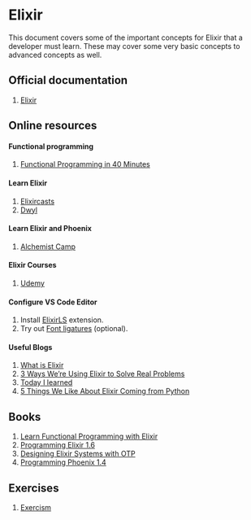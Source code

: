 # Elixir

This document covers some of the important concepts for Elixir that a developer must learn. These may cover some very basic concepts to advanced concepts as well.

## Official documentation

1. [Elixir](https://elixir-lang.org/docs.html)

## Online resources

#### Functional programming

1. [Functional Programming in 40 Minutes](https://www.youtube.com/watch?v=0if71HOyVjY)

#### Learn Elixir

1. [Elixircasts](https://elixircasts.io/series/learn-elixir)
1. [Dwyl](https://github.com/dwyl/learn-elixir)

#### Learn Elixir and Phoenix

1. [Alchemist Camp](https://alchemist.camp/)

#### Elixir Courses

1. [Udemy](https://www.udemy.com/course/the-complete-elixir-and-phoenix-bootcamp-and-tutorial/)

#### Configure VS Code Editor
1. Install [ElixirLS](https://thinkingelixir.com/elixir-in-vs-code/) extension.
1. Try out [Font ligatures](https://chemidy.medium.com/enabling-font-ligatures-on-visual-studio-code-19b71150d600) (optional).

#### Useful Blogs

1. [What is Elixir](https://mlsdev.com/blog/elixir-programming-facts-to-know-for-better-app-development)
1. [3 Ways We’re Using Elixir to Solve Real Problems](https://medium.com/mobileforgood/3-ways-were-using-elixir-to-solve-real-problems-bd62180b2bdc)
1. [Today I learned](https://til.hashrocket.com/elixir)
1. [5 Things We Like About Elixir Coming from Python](https://medium.com/mobileforgood/5-things-we-like-about-elixir-coming-from-python-c19cbae7484d)

## Books

1. [Learn Functional Programming with Elixir](https://pragprog.com/titles/cdc-elixir/learn-functional-programming-with-elixir/)
1. [Programming Elixir 1.6](https://pragprog.com/titles/elixir16/programming-elixir-1-6/)
1. [Designing Elixir Systems with OTP](https://pragprog.com/titles/jgotp/designing-elixir-systems-with-otp/)
1. [Programming Phoenix 1.4](https://pragprog.com/titles/phoenix14/programming-phoenix-1-4/)

## Exercises

1. [Exercism](https://exercism.io/tracks/elixir/)
